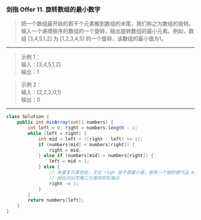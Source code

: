 ### 剑指 Offer 11. 旋转数组的最小数字

>把一个数组最开始的若干个元素搬到数组的末尾，我们称之为数组的旋转。输入一个递增排序的数组的一个旋转，输出旋转数组的最小元素。例如，数组 [3,4,5,1,2] 为 [1,2,3,4,5] 的一个旋转，该数组的最小值为1。  
***
>示例 1：  
>输入：[3,4,5,1,2]  
>输出：1  

>示例 2：  
>输入：[2,2,2,0,1]  
>输出：0  
***
```java
class Solution {
    public int minArray(int[] numbers) {
        int left = 0, right = numbers.length - 1;
        while (left < right) {
            int mid = left + ((right - left) >> 1);
            if (numbers[mid] < numbers[right]) {
                right = mid;
            } else if (numbers[mid] > numbers[right]) {
                left = mid + 1;
            } else {
                // 有重复元素存在，无论 righ 是不是最小值，都有一个他的替代品 mid
                // 因此可以忽略二分查找的右端点
                right -= 1;
            }
        }
        return numbers[left];
    }
}
```
